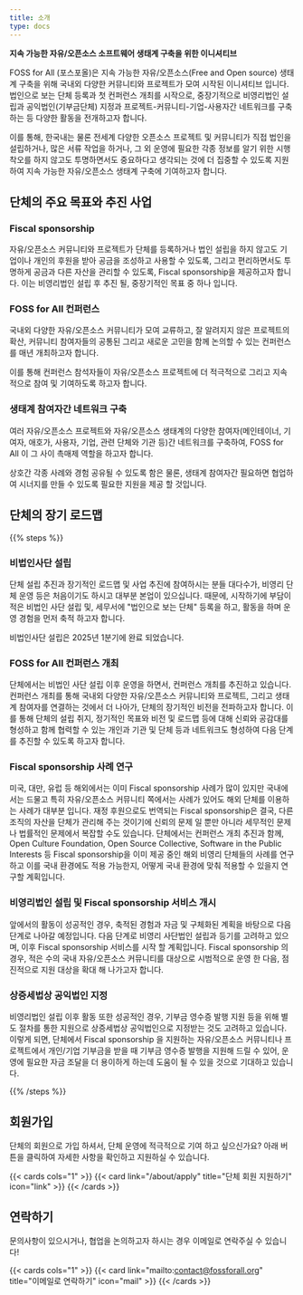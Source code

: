 ```yaml
---
title: 소개
type: docs
---
```


**지속 가능한 자유/오픈소스 소프트웨어 생태계 구축을 위한 이니셔티브**

FOSS for All (포스포올)은 지속 가능한 자유/오픈소스(Free and Open source) 생태계 구축을 위해 국내외 다양한 커뮤니티와 프로젝트가 모여 시작된 이니셔티브 입니다. 법인으로 보는 단체 등록과 첫 컨퍼런스 개최를 시작으로, 중장기적으로 비영리법인 설립과 공익법인(기부금단체) 지정과 프로젝트-커뮤니티-기업-사용자간 네트워크를 구축하는 등 다양한 활동을 전개하고자 합니다.

이를 통해, 한국내는 물론 전세계 다양한 오픈소스 프로젝트 및 커뮤니티가 직접 법인을 설립하거나, 많은 서류 작업을 하거나, 그 외 운영에 필요한 각종 정보를 알기 위한 시행착오를 하지 않고도 투명하면서도 중요하다고 생각되는 것에 더 집중할 수 있도록 지원하여 지속 가능한 자유/오픈소스 생태계 구축에 기여하고자 합니다.

## 단체의 주요 목표와 추진 사업
### Fiscal sponsorship
자유/오픈소스 커뮤니티와 프로젝트가 단체를 등록하거나 법인 설립을 하지 않고도 기업이나 개인의 후원을 받아 공금을 조성하고 사용할 수 있도록, 그리고 편리하면서도 투명하게 공금과 다른 자산을 관리할 수 있도록, Fiscal sponsorship을 제공하고자 합니다. 이는 비영리법인 설립 후 추진 될, 중장기적인 목표 중 하나 입니다.

### FOSS for All 컨퍼런스
국내외 다양한 자유/오픈소스 커뮤니티가 모여 교류하고, 잘 알려지지 않은 프로젝트의 확산, 커뮤니티 참여자들의 공통된 그리고 새로운 고민을 함께 논의할 수 있는 컨퍼런스를 매년 개최하고자 합니다.

이를 통해 컨퍼런스 참석자들이 자유/오픈소스 프로젝트에 더 적극적으로 그리고 지속적으로 참여 및 기여하도록 하고자 합니다.

### 생태계 참여자간 네트워크 구축
여러 자유/오픈소스 프로젝트와 자유/오픈소스 생태계의 다양한 참여자(메인테이너, 기여자, 애호가, 사용자, 기업, 관련 단체와 기관 등)간 네트워크를 구축하여, FOSS for All 이 그 사이 촉매제 역할을 하고자 합니다.

상호간 각종 사례와 경험 공유될 수 있도록 함은 물론, 생태계 참여자간 필요하면 협업하여 시너지를 만들 수 있도록 필요한 지원을 제공 할 것입니다.

## 단체의 장기 로드맵

{{% steps %}}

### 비법인사단 설립

단체 설립 추진과 장기적인 로드맵 및 사업 추진에 참여하시는 분들 대다수가, 비영리 단체 운영 등은 처음이기도 하시고 대부분 본업이 있으십니다. 때문에, 시작하기에 부담이 적은 비법인 사단 설립 및, 세무서에 "법인으로 보는 단체" 등록을 하고, 활동을 하며 운영 경험을 먼저 축적 하고자 합니다.

비법인사단 설립은 2025년 1분기에 완료 되었습니다.

### FOSS for All 컨퍼런스 개최

단체에서는 비법인 사단 설립 이후 운영을 하면서, 컨퍼런스 개최를 추진하고 있습니다. 컨퍼런스 개최를 통해 국내외 다양한 자유/오픈소스 커뮤니티와 프로젝트, 그리고 생태계 참여자를 연결하는 것에서 더 나아가, 단체의 장기적인 비전을 전파하고자 합니다. 이를 통해 단체의 설립 취지, 정기적인 목표와 비전 및 로드맵 등에 대해 신뢰와 공감대를 형성하고 함께 협력할 수 있는 개인과 기관 및 단체 등과 네트워크도 형성하여 다음 단계를 추진할 수 있도록 하고자 합니다.

### Fiscal sponsorship 사례 연구

미국, 대만, 유럽 등 해외에서는 이미 Fiscal sponsorship 사례가 많이 있지만 국내에서는 드물고 특히 자유/오픈소스 커뮤니티 쪽에서는 사례가 있어도 해외 단체를 이용하는 사례가 대부분 입니다. 재정 후원으로도 번역되는 Fiscal sponsorship은 결국, 다른 조직의 자산을 단체가 관리해 주는 것이기에 신뢰의 문제 일 뿐만 아니라 세무적인 문제나 법률적인 문제에서 복잡할 수도 있습니다. 단체에서는 컨퍼런스 개최 추진과 함께, Open Culture Foundation, Open Source Collective, Software in the Public Interests 등 Fiscal sponsorship을 이미 제공 중인 해외 비영리 단체들의 사례를 연구하고 이를 국내 환경에도 적용 가능한지, 어떻게 국내 환경에 맞춰 적용할 수 있을지 연구할 계획입니다.

### 비영리법인 설립 및 Fiscal sponsorship 서비스 개시

앞에서의 활동이 성공적인 경우, 축적된 경험과 자금 및 구체화된 계획을 바탕으로 다음 단계로 나아갈 예정입니다. 다음 단계로 비영리 사단법인 설립과 등기를 고려하고 있으며, 이후 Fiscal sponsorship 서비스를 시작 할 계획입니다. Fiscal sponsorship 의 경우, 적은 수의 국내 자유/오픈소스 커뮤니티를 대상으로 시범적으로 운영 한 다음, 점진적으로 지원 대상을 확대 해 나가고자 합니다.

### 상증세법상 공익법인 지정

비영리법인 설립 이후 활동 또한 성공적인 경우, 기부금 영수증 발행 지원 등을 위해 별도 절차를 통한 지원으로 상증세법상 공익법인으로 지정받는 것도 고려하고 있습니다. 이렇게 되면, 단체에서 Fiscal sponsorship 을 지원하는 자유/오픈소스 커뮤니티나 프로젝트에서 개인/기업 기부금을 받을 때 기부금 영수증 발행을 지원해 드릴 수 있어, 운영에 필요한 자금 조달을 더 용이하게 하는데 도움이 될 수 있을 것으로 기대하고 있습니다. 

{{% /steps %}}

## 회원가입

단체의 회원으로 가입 하셔서, 단체 운영에 적극적으로 기여 하고 싶으신가요? 아래 버튼을 클릭하여 자세한 사항을 확인하고 지원하실 수 있습니다.

{{< cards cols="1" >}}
  {{< card link="/about/apply" title="단체 회원 지원하기" icon="link" >}}
{{< /cards >}}

## 연락하기

문의사항이 있으시거나, 협업을 논의하고자 하시는 경우 이메일로 연락주실 수 있습니다!

{{< cards cols="1" >}}
  {{< card link="mailto:contact@fossforall.org" title="이메일로 연락하기" icon="mail" >}}
{{< /cards >}}